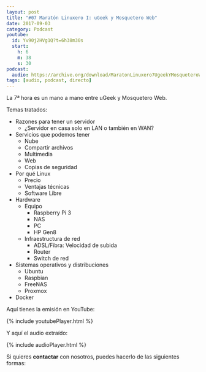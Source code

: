 ```yaml
---
layout: post
title: "#07 Maratón Linuxero I: uGeek y Mosquetero Web"
date: 2017-09-03
category: Podcast
youtube:
  id: Yv90j2HVg1Q?t=6h38m30s
  start:
    h: 6
    m: 38
    s: 30
podcast:
  audio: https://archive.org/download/MaratonLinuxero7UgeekYMosqueteroWeb/Marat%C3%B3n%20Linuxero%207%20Ugeek%20y%20Mosquetero%20Web
tags: [audio, podcast, directo]
---
```

La 7ª hora es un mano a mano entre uGeek y Mosquetero Web.

Temas tratados:
* Razones para tener un servidor
  * ¿Servidor en casa solo en LAN o también en WAN?
* Servicios que podemos tener
  * Nube
  * Compartir archivos
  * Multimedia
  * Web
  * Copias de seguridad
* Por qué Linux
  * Precio
  * Ventajas técnicas
  * Software Libre
* Hardware
  * Equipo
    * Raspberry Pi 3
    * NAS
    * PC
    * HP Gen8
  * Infraestructura de red
    * ADSL/Fibra: Velocidad de subida
    * Router
    * Switch de red
* Sistemas operativos y distribuciones
  * Ubuntu
  * Raspbian
  * FreeNAS
  * Proxmox
* Docker

Aquí tienes la emisión en YouTube:

{% include youtubePlayer.html %}

Y aquí el audio extraído:

{% include audioPlayer.html %}

Si quieres **contactar** con nosotros, puedes hacerlo de las siguientes formas:
